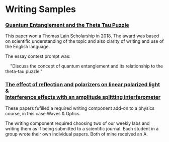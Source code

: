 # Writing Samples 
 
### [Quantum Entanglement and the Theta Tau Puzzle](https://docs.google.com/viewer?url=https://github.com/dxAdam/Writing_Samples/raw/master/use_links_below/QuantumEntanglement.pdf)
 
This paper won a Thomas Lain Scholarship in 2018. The award was based on scientific understanding of the topic and also clarity of writing and use of the English language. 
 
The essay contest prompt was: 

&nbsp; &nbsp; "Discuss the concept of quantum entanglement and its relationship to the theta-tau puzzle." 
 
 
### [The effect of reflection and polarizers on linear polarized light](https://docs.google.com/viewer?url=https://github.com/dxAdam/Writing_Samples/raw/master/use_links_below/PolarizedLight.pdf) &<br>[Interference effects with an amplitude splitting interferometer](https://docs.google.com/viewer?url=https://github.com/dxAdam/Writing_Samples/raw/master/use_links_below/InterferenceEffects.pdf)
 
These papers fufilled a required writing component add-on to a physics course, in this case Waves & Optics.  
     
The writing component required choosing two of our weekly labs and writing them as if being submitted to a scientific journal. Each student in a group wrote their own individual papers. Both of mine received an A.
